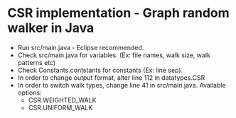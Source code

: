# CSR implementation - Graph random walker in Java

* Run src/main.java - Eclipse recommended.
* Check src/main.java for variables. (Ex: file names, walk size, walk patterns etc)
* Check Constants.contstants for constants (Ex: line sep).
* In order to change output format, alter line 112 in datatypes.CSR
* In order to switch walk types, change line 41 in src/main.java. Available options:
  * CSR.WEIGHTED_WALK
  * CSR.UNIFORM_WALK
